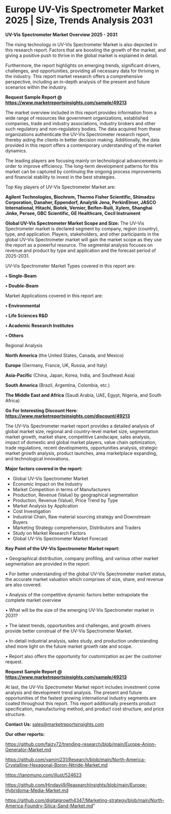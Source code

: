 # Europe UV-Vis Spectrometer Market 2025 | Size, Trends Analysis 2031

<Strong> UV-Vis Spectrometer Market Overview 2025 - 2031</strong>

The rising technology in UV-Vis Spectrometer Market is also depicted in this research report. Factors that are boosting the growth of the market, and giving a positive push to thrive in the global market is explained in detail.

Furthermore, the report highlights on emerging trends, significant drivers, challenges, and opportunities, providing all necessary data for thriving in the industry. This report market research offers a comprehensive perspective, including an in-depth analysis of the present and future scenarios within the industry.

<strong>Request Sample Report @ <a href=https://www.marketreportsinsights.com/sample/49213>https://www.marketreportsinsights.com/sample/49213</a></strong>

The market overview included in this report provides information from a wide range of resources like government organizations, established companies, trade and industry associations, industry brokers and other such regulatory and non-regulatory bodies. The data acquired from these organizations authenticate the UV-Vis Spectrometer research report, thereby aiding the clients in better decision making. Additionally, the data provided in this report offers a contemporary understanding of the market dynamics.

The leading players are focusing mainly on technological advancements in order to improve efficiency. The long-term development patterns for this market can be captured by continuing the ongoing process improvements and financial stability to invest in the best strategies.

Top Key players of UV-Vis Spectrometer Market are:

<strong>Agilent Technologies, Biochrom, Thermo Fisher Scientific, Shimadzu Corporation, Danaher, Eppendorf, Analytik Jena, PerkinElmer, JASCO International, Hitachi, Biotek, Vernier, Beifen-Ruili, Xylem, Shanghai Jinke, Persee, GBC Scientific, GE Healthcare, Cecil Instrument</strong>

<strong><b>Global UV-Vis Spectrometer Market Scope and Size:</b></strong>
The UV-Vis Spectrometer market is declared segment by company, region (country), type, and application. Players, stakeholders, and other participants in the global UV-Vis Spectrometer market will gain the market scope as they use the report as a powerful resource. The segmental analysis focuses on revenue and product by type and application and the forecast period of 2025-2031.

UV-Vis Spectrometer Market Types covered in this report are:

<strong>•  Single-Beam

•  Double-Beam</strong>

Market Applications covered in this report are:

<strong>•  Environmental

•  Life Sciences R&D

•  Academic Research Institutes

•  Others</strong> 

Regional Analysis

<strong>North America</strong> (the United States, Canada, and Mexico)

<strong>Europe</strong> (Germany, France, UK, Russia, and Italy)

<strong>Asia-Pacific</strong> (China, Japan, Korea, India, and Southeast Asia)

<strong>South America</strong> (Brazil, Argentina, Colombia, etc.)

<strong>The Middle East and Africa</strong> (Saudi Arabia, UAE, Egypt, Nigeria, and South Africa)

<strong>Go For Interesting Discount Here: <a href=https://www.marketreportsinsights.com/discount/49213>https://www.marketreportsinsights.com/discount/49213</a></strong>

The UV-Vis Spectrometer market report provides a detailed analysis of global market size, regional and country-level market size, segmentation market growth, market share, competitive Landscape, sales analysis, impact of domestic and global market players, value chain optimization, trade regulations, recent developments, opportunities analysis, strategic market growth analysis, product launches, area marketplace expanding, and technological innovations.

<strong><b>Major factors covered in the report:</b></strong>
<ul>
  <li>Global UV-Vis Spectrometer Market </li>
  <li>Economic Impact on the Industry</li>
  <li>Market Competition in terms of Manufacturers</li>
  <li>Production, Revenue (Value) by geographical segmentation</li>
  <li>Production, Revenue (Value), Price Trend by Type</li>
  <li>Market Analysis by Application</li>
  <li>Cost Investigation</li>
  <li>Industrial Chain, Raw material sourcing strategy and Downstream Buyers</li>
  <li>Marketing Strategy comprehension, Distributors and Traders</li>
  <li>Study on Market Research Factors</li>
  <li>Global UV-Vis Spectrometer Market Forecast</li>
</ul>

<strong><b>Key Point of the UV-Vis Spectrometer Market report:</b></strong>

• Geographical distribution, company profiling, and various other market segmentation are provided in the report.

• For better understanding of the global UV-Vis Spectrometer market status, the accurate market valuation which comprises of size, share, and revenue are also covered.

• Analysis of the competitive dynamic factors better extrapolate the complete market overview

• What will be the size of the emerging UV-Vis Spectrometer market in 2031?

• The latest trends, opportunities and challenges, and growth drivers provide better construal of the UV-Vis Spectrometer Market.

• In-detail industrial analysis, sales study, and production understanding shed more light on the future market growth rate and scope.

• Report also offers the opportunity for customization as per the customer request.

<strong>Request Sample Report @ <a href=https://www.marketreportsinsights.com/sample/49213>https://www.marketreportsinsights.com/sample/49213</a></strong>

At last, the UV-Vis Spectrometer Market report includes investment come analysis and development trend analysis. The present and future opportunities of the fastest growing international industry segments are coated throughout this report. This report additionally presents product specification, manufacturing method, and product cost structure, and price structure.

<strong>Contact Us:</strong>
sales@marketreportsinsights.com

<strong>Our other reports:</strong>

<a href=https://github.com/faizy72/trending-research/blob/main/Europe-Anion-Generator-Market.md>https://github.com/faizy72/trending-research/blob/main/Europe-Anion-Generator-Market.md</a>

<a href=https://github.com/yamini231/Research/blob/main/North-America-Crystalline-Hexagonal-Boron-Nitride-Market.md>https://github.com/yamini231/Research/blob/main/North-America-Crystalline-Hexagonal-Boron-Nitride-Market.md</a>

<a href=https://tanomuno.com/illust/524623>https://tanomuno.com/illust/524623</a>

<a href=https://github.com/Hindavii9/ReasearchInsights/blob/main/Europe-Hybridoma-Media-Market.md>https://github.com/Hindavii9/ReasearchInsights/blob/main/Europe-Hybridoma-Media-Market.md</a>

<a href=https://github.com/digitalgrowth4347/Marketing-strategy/blob/main/North-America-Foundry-Silica-Sand-Market.md>https://github.com/digitalgrowth4347/Marketing-strategy/blob/main/North-America-Foundry-Silica-Sand-Market.md</a>"
